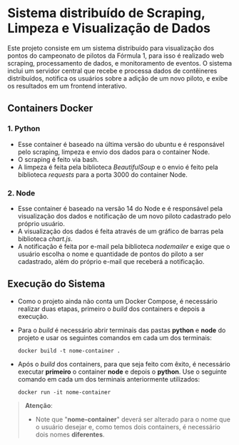 #  Sistema distribuído de Scraping, Limpeza e Visualização de Dados
  Este projeto consiste em um sistema distribuído para visualização dos pontos do campeonato de pilotos da Fórmula 1, para isso é realizado web scraping, processamento de dados, e monitoramento de eventos. O sistema inclui um servidor central que recebe e processa dados de contêineres distribuídos, notifica os usuários sobre a adição de um novo piloto, e exibe os resultados em um frontend interativo.

## Containers Docker

### 1. Python
- Esse container é baseado na última versão do ubuntu e é responsável pelo scraping, limpeza e envio dos dados para o container Node.  
- O scraping é feito via bash.  
- A limpeza é feita pela biblioteca *BeautifulSoup* e o envio é feito pela biblioteca *requests* para a porta 3000 do container Node.

### 2. Node
- Esse container é baseado na versão 14 do Node e é responsável pela visualização dos dados e notificação de um novo piloto cadastrado pelo próprio usuário.  
- A visualização dos dados é feita através de um gráfico de barras pela biblioteca *chart.js*.  
- A notificação é feita por e-mail pela biblioteca *nodemailer* e exige que o usuário escolha o nome e quantidade de pontos do piloto a ser cadastrado, além do próprio e-mail que receberá a notificação.

## Execução do Sistema
- Como o projeto ainda não conta um Docker Compose, é necessário realizar duas etapas, primeiro o *build* dos containers e depois a execução.
- Para o *build* é necessário abrir terminais das pastas **python** e **node** do projeto e usar os seguintes comandos em cada um dos terminais:
 
      docker build -t nome-container .

- Após o *build* dos containers, para que seja feito com êxito, é necessário executar **primeiro** o container **node** e depois o **python**. Use o seguinte comando em cada um dos terminais anteriormente utilizados:

      docker run -it nome-container

> **Atenção**: 
> - Note que "**nome-container**" deverá ser alterado para o nome que o usuário desejar e, como temos dois containers, é necessário dois nomes **diferentes**.

